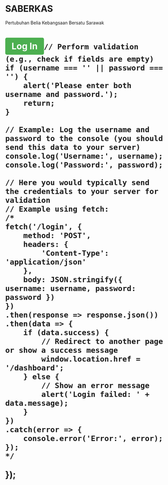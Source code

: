 # SABERKAS 
Pertubuhan Belia Kebangsaan Bersatu Sarawak
<h1 style="color🟦;">
<a <a href="https://www.example.com/login" style="display:inline-block; background-color:#4CAF50; color:white; padding:10px 20px; text-align:center; text-decoration:none; border-radius:5px;">
    Log In
<a document.getElementById('loginButton').addEventListener('click', function() {
    var username = document.getElementById('username').value;
    var password = document.getElementById('password').value;

    // Perform validation (e.g., check if fields are empty)
    if (username === '' || password === '') {
        alert('Please enter both username and password.');
        return;
    }

    // Example: Log the username and password to the console (you should send this data to your server)
    console.log('Username:', username);
    console.log('Password:', password);

    // Here you would typically send the credentials to your server for validation
    // Example using fetch:
    /*
    fetch('/login', {
        method: 'POST',
        headers: {
            'Content-Type': 'application/json'
        },
        body: JSON.stringify({ username: username, password: password })
    })
    .then(response => response.json())
    .then(data => {
        if (data.success) {
            // Redirect to another page or show a success message
            window.location.href = '/dashboard';
        } else {
            // Show an error message
            alert('Login failed: ' + data.message);
        }
    })
    .catch(error => {
        console.error('Error:', error);
    });
    */
});
